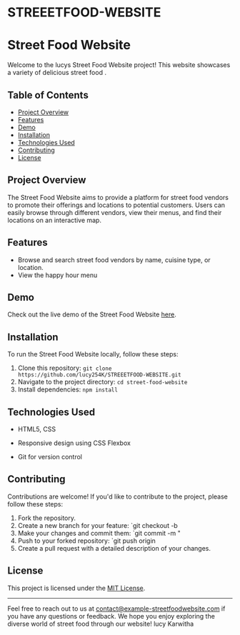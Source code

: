 # STREEETFOOD-WEBSITE
# Street Food Website

Welcome to the lucys Street Food Website project! This website showcases a variety of delicious street food .

## Table of Contents

- [Project Overview](#project-overview)
- [Features](#features)
- [Demo](#demo)
- [Installation](#installation)
- [Technologies Used](#technologies-used)
- [Contributing](#contributing)
- [License](#license)

## Project Overview

The Street Food Website aims to provide a platform for street food vendors to promote their offerings and locations to potential customers. Users can easily browse through different vendors, view their menus, and find their locations on an interactive map.

## Features

- Browse and search street food vendors by name, cuisine type, or location.
- View the happy hour menu

## Demo

Check out the live demo of the Street Food Website [here](https://www.example-streetfoodwebsite.com).

## Installation

To run the Street Food Website locally, follow these steps:

1. Clone this repository: `git clone https://github.com/lucy254K/STREEETFOOD-WEBSITE.git`
2. Navigate to the project directory: `cd street-food-website`
3. Install dependencies: `npm install`


## Technologies Used

- HTML5, CSS
  
  
- Responsive design using CSS Flexbox
- Git for version control

## Contributing

Contributions are welcome! If you'd like to contribute to the project, please follow these steps:

1. Fork the repository.
2. Create a new branch for your feature: `git checkout -b 
3. Make your changes and commit them: `git commit -m "
4. Push to your forked repository: `git push origin 
5. Create a pull request with a detailed description of your changes.

## License

This project is licensed under the [MIT License](LICENSE).

---

Feel free to reach out to us at [contact@example-streetfoodwebsite.com](mailto:contact@example-streetfoodwebsite.com) if you have any questions or feedback. We hope you enjoy exploring the diverse world of street food through our website!
lucy Karwitha

